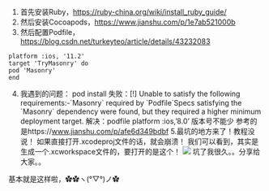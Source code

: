 1. 首先安装Ruby，https://ruby-china.org/wiki/install_ruby_guide/
2. 然后安装Cocoapods，https://www.jianshu.com/p/1e7ab521000b
3. 然后配置Podfile，https://blog.csdn.net/turkeyteo/article/details/43232083
```
platform :ios, '11.2'
target 'TryMasonry' do
pod 'Masonry'
end
```
4. 我遇到的问题：
  pod install 失败：[!] Unable to satisfy the following requirements:-\`Masonry\` required by \`Podfile\`Specs satisfying the \`Masonry\` dependency were found, but they required a higher minimum deployment target.
  解决：podfile platform :ios,’8.0’ 版本号不能少
  参考的是https://www.jianshu.com/p/afe6d349bdbf
  5.最坑的地方来了！教程没说！
  如果直接打开.xcodeproj文件的话，就会崩溃！
  我们可以看到，其实是生成一个.xcworkspace文件的，要打开的是这个！
  ![](https://upload-images.jianshu.io/upload_images/8407639-87629068201e524d.png?imageMogr2/auto-orient/strip%7CimageView2/2/w/1240)
  坑了我很久。。分享给大家。。

基本就是这样啦，✿✿ヽ(°▽°)ノ✿